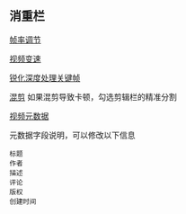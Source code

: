 ## 消重栏

[帧率调节](https://www.bilibili.com/video/BV15A411E7EG/)

[视频变速](https://www.bilibili.com/video/BV1ZT4y1c76Z/)

[锐化深度处理关键帧](https://www.bilibili.com/video/BV1cZ4y1L7Rc/)

[混剪](https://www.bilibili.com/video/BV1c541177zx/) 如果混剪导致卡顿，勾选剪辑栏的精准分割

[视频元数据]()

元数据字段说明，可以修改以下信息
```
标题
作者
描述
评论
版权
创建时间
```